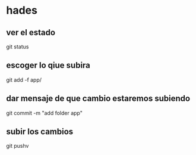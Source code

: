 # hades

## ver el estado 
git status
## escoger lo qiue subira
git add -f app/
## dar mensaje de que cambio estaremos subiendo
git commit -m "add folder app"

## subir los cambios
git pushv
